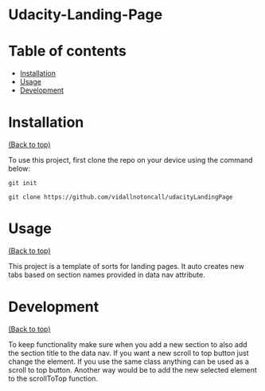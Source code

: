 

# Udacity-Landing-Page

# Table of contents

- [Installation](#installation)
- [Usage](#usage)
- [Development](#development)


# Installation
[(Back to top)](#table-of-contents)


To use this project, first clone the repo on your device using the command below:

```git init```

```git clone https://github.com/vidallnotoncall/udacityLandingPage```

# Usage
[(Back to top)](#table-of-contents)

This project is a template of sorts for landing pages. It auto creates new tabs based on section names provided in data nav attribute. 

# Development
[(Back to top)](#table-of-contents)

To keep functionality make sure when you add a new section to also add the section title to the data nav. If you want a new scroll to top button just change the element. If you use the same class anything can be used as a scroll to top button. Another way would be to add the new selected element to the scrollToTop function.

